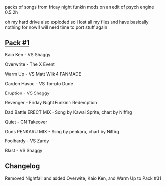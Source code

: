 packs of songs from friday night funkin mods on an edit of psych engine 0.5.2h

oh my hard drive also exploded so i lost all my files and have basically nothing for now!! will need time to port stuff again

[Pack #1](https://whiskinator.github.io/Pack_1/)
-
Kaio Ken - VS Shaggy

Overwrite - The X Event 

Warm Up - VS Matt Wiik 4 FANMADE

Garden Havoc - VS Tomato Dude

Eruption - VS Shaggy

Revenger - Friday Night Funkin': Redemption

Dad Battle ERECT MIX - Song by Kawai Sprite, chart by Niffirg

Quiet - CN Takeover

Guns PENKARU MIX - Song by penkaru, chart by Niffirg

Foolhardy - VS Zardy

Blast - VS Shaggy


Changelog
-
Removed Nightfall and added Overwite, Kaio Ken, and Warm Up to Pack #31
